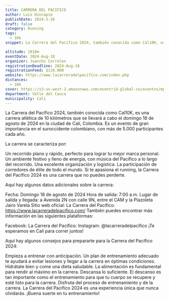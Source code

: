 ```yaml
---
title: CARRERA DEL PACIFICO
author: Luis Hincapie
publishDate: 2024-3-26
draft: false
category: Running
tags:
  - 10k
snippet: La Carrera del Pacífico 2024, también conocida como Cal10K, es una carrera atlética de 10 kilómetros que se llevará a cabo el domingo 18 de agosto de 2024 en la ciudad de Cali, Colombia. Es un evento de gran importancia en el suroccidente colombiano, con más de 5.000 participantes cada año.

altitude: 1018m
eventDate: 2024-Aug-18
organizer: Juancho Correlon
registrationDeadline: 2024-Aug-18
registrationFeed: $110.000
website: https://www.lacarreradelpacifico.com/index.php
distances:
  - 10k
cover: https://s3-us-west-2.amazonaws.com/eventrid-global-co/eventos/mptcf_lcdp2/42f9ddb7936b3ef5851ef4f6952f537f.jpg
department: Valle del Cauca
municipality: Cali
---
```


La Carrera del Pacífico 2024, también conocida como Cal10K, es una carrera atlética de 10 kilómetros que se llevará a cabo el domingo 18 de agosto de 2024 en la ciudad de Cali, Colombia. Es un evento de gran importancia en el suroccidente colombiano, con más de 5.000 participantes cada año.

La carrera se caracteriza por:

Un recorrido plano y rápido, perfecto para lograr tu mejor marca personal.
Un ambiente festivo y lleno de energía, con música del Pacífico a lo largo del recorrido.
Una excelente organización y logística.
La participación de corredores de élite de todo el mundo.
Si te apasiona el running, la Carrera del Pacífico 2024 es una carrera que no puedes perderte.

Aquí hay algunos datos adicionales sobre la carrera:

Fecha: Domingo 18 de agosto de 2024
Hora de salida: 7:00 a.m.
Lugar de salida y llegada: a Avenida 2N con calle 9N, entre el CAM y la Plazoleta Jairo Varela
Sitio web oficial: La Carrera del Pacífico: https://www.lacarreradelpacifico.com/
También puedes encontrar más información en las siguientes plataformas:

Facebook: La Carrera del Pacífico:
Instagram: @lacarreradelpacifico
¡Te esperamos en Cali para correr juntos!

Aquí hay algunos consejos para prepararte para la Carrera del Pacífico 2024:

Empieza a entrenar con anticipación. Un plan de entrenamiento adecuado te ayudará a evitar lesiones y llegar a la carrera en óptimas condiciones.
Hidrátate bien y come una dieta saludable. La alimentación es fundamental para rendir al máximo en la carrera.
Descansa lo suficiente. El descanso es tan importante como el entrenamiento para que tu cuerpo se recupere y esté listo para la carrera.
Disfruta del proceso de entrenamiento y de la carrera. La Carrera del Pacífico 2024 es una experiencia única que nunca olvidarás.
¡Buena suerte en tu entrenamiento!
